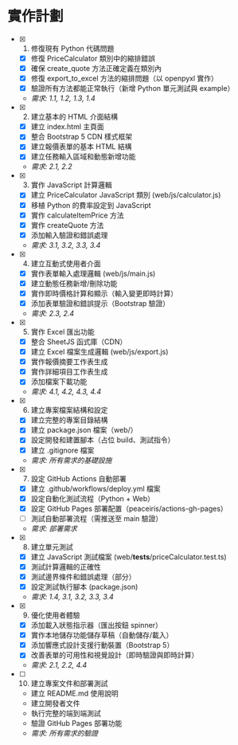 # 實作計劃

- [x] 1. 修復現有 Python 代碼問題
  - [x] 修復 PriceCalculator 類別中的縮排錯誤
  - [x] 確保 create_quote 方法正確定義在類別內
  - [x] 修復 export_to_excel 方法的縮排問題（以 openpyxl 實作）
  - [x] 驗證所有方法都能正常執行（新增 Python 單元測試與 example）
  - _需求: 1.1, 1.2, 1.3, 1.4_

- [x] 2. 建立基本的 HTML 介面結構
  - [x] 建立 index.html 主頁面
  - [x] 整合 Bootstrap 5 CDN 樣式框架
  - [x] 建立報價表單的基本 HTML 結構
  - [x] 建立任務輸入區域和動態新增功能
  - _需求: 2.1, 2.2_

- [x] 3. 實作 JavaScript 計算邏輯
  - [x] 建立 PriceCalculator JavaScript 類別 (web/js/calculator.js)
  - [x] 移植 Python 的費率設定到 JavaScript
  - [x] 實作 calculateItemPrice 方法
  - [x] 實作 createQuote 方法
  - [x] 添加輸入驗證和錯誤處理
  - _需求: 3.1, 3.2, 3.3, 3.4_

- [x] 4. 建立互動式使用者介面
  - [x] 實作表單輸入處理邏輯 (web/js/main.js)
  - [x] 建立動態任務新增/刪除功能
  - [x] 實作即時價格計算和顯示（輸入變更即時計算）
  - [x] 添加表單驗證和錯誤提示（Bootstrap 驗證）
  - _需求: 2.3, 2.4_

- [x] 5. 實作 Excel 匯出功能
  - [x] 整合 SheetJS 函式庫（CDN）
  - [x] 建立 Excel 檔案生成邏輯 (web/js/export.js)
  - [x] 實作報價摘要工作表生成
  - [x] 實作詳細項目工作表生成
  - [x] 添加檔案下載功能
  - _需求: 4.1, 4.2, 4.3, 4.4_

- [x] 6. 建立專案檔案結構和設定
  - [x] 建立完整的專案目錄結構
  - [x] 建立 package.json 檔案（web/）
  - [x] 設定開發和建置腳本（占位 build、測試指令）
  - [x] 建立 .gitignore 檔案
  - _需求: 所有需求的基礎設施_

- [x] 7. 設定 GitHub Actions 自動部署
  - [x] 建立 .github/workflows/deploy.yml 檔案
  - [x] 設定自動化測試流程（Python + Web）
  - [x] 設定 GitHub Pages 部署配置（peaceiris/actions-gh-pages）
  - [ ] 測試自動部署流程（需推送至 main 驗證）
  - _需求: 部署需求_

- [x] 8. 建立單元測試
  - [x] 建立 JavaScript 測試檔案 (web/__tests__/priceCalculator.test.ts)
  - [x] 測試計算邏輯的正確性
  - [x] 測試邊界條件和錯誤處理（部分）
  - [x] 設定測試執行腳本 (package.json)
  - _需求: 1.4, 3.1, 3.2, 3.3, 3.4_

- [x] 9. 優化使用者體驗
  - [x] 添加載入狀態指示器（匯出按鈕 spinner）
  - [x] 實作本地儲存功能儲存草稿（自動儲存/載入）
  - [x] 添加響應式設計支援行動裝置（Bootstrap 5）
  - [x] 改善表單的可用性和視覺設計（即時驗證與即時計算）
  - _需求: 2.1, 2.2, 4.4_

- [ ] 10. 建立專案文件和部署測試
  - 建立 README.md 使用說明
  - 建立開發者文件
  - 執行完整的端到端測試
  - 驗證 GitHub Pages 部署功能
  - _需求: 所有需求的驗證_
